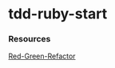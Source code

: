 # tdd-ruby-start


### Resources

[Red-Green-Refactor](https://thoughtbot.com/upcase/videos/red-green-refactor-by-example)